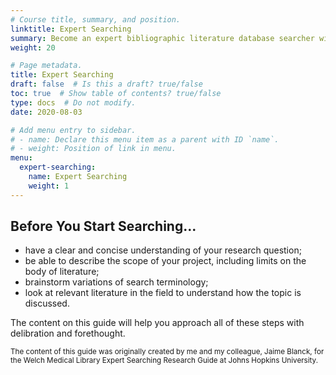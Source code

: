 ```yaml
---
# Course title, summary, and position.
linktitle: Expert Searching
summary: Become an expert bibliographic literature database searcher with these tips and tricks.
weight: 20

# Page metadata.
title: Expert Searching
draft: false  # Is this a draft? true/false
toc: true  # Show table of contents? true/false
type: docs  # Do not modify.
date: 2020-08-03

# Add menu entry to sidebar.
# - name: Declare this menu item as a parent with ID `name`.
# - weight: Position of link in menu.
menu:
  expert-searching:
    name: Expert Searching
    weight: 1
---
```



## Before You Start Searching...

* have a clear and concise understanding of your research question;
* be able to describe the scope of your project, including limits on the body of literature;
* brainstorm variations of search terminology;
* look at relevant literature in the field to understand how the topic is discussed.

The content on this guide will help you approach all of these steps with delibration and forethought.

<sub>The content of this guide was originally created by me and my colleague, Jaime Blanck, for the Welch Medical Library Expert Searching  Research Guide at Johns Hopkins University.</sub>